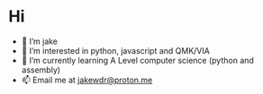 # Hi 
- 👋 I’m jake
- 👀 I’m interested in python, javascript and QMK/VIA
- 🌱 I’m currently learning A Level computer science (python and assembly)
- 📫 Email me at jakewdr@proton.me
